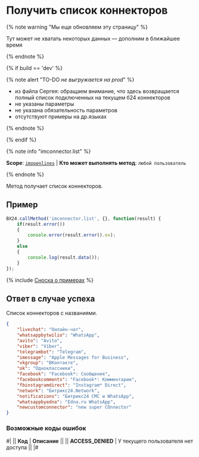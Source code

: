 # Получить список коннекторов 

{% note warning "Мы еще обновляем эту страницу" %}

Тут может не хватать некоторых данных — дополним в ближайшее время

{% endnote %}

{% if build == 'dev' %}

{% note alert "TO-DO _не выгружается на prod_" %}

- из файла Сергея: обращаем внимание, что здесь возвращается полный список подключенных на текущем б24 коннекторов
- не указаны параметры
- не указана обязательность параметров
- отсутствуют примеры на др.языках

{% endnote %}

{% endif %}

{% note info "imconnector.list" %}

**Scope**: [`imopenlines`](../../scopes/permissions.md) | **Кто может выполнять метод**: `любой пользователь`

{% endnote %}

Метод получает список коннекторов.

## Пример

```js
BX24.callMethod('imconnector.list', {}, function(result) {
    if(result.error())
    {
        console.error(result.error().ex);
    }
    else
    {
        console.log(result.data());
    }
});
```
{% include [Сноска о примерах](../../../_includes/examples.md) %}

## Ответ в случае успеха

Список коннекторов с названиями.

```json
{
    "livechat": "Онлайн-чат",
    "whatsappbytwilio": "WhatsApp",
    "avito": "Avito",
    "viber": "Viber",
    "telegrambot": "Telegram",
    "imessage": "Apple Messages for Business",
    "vkgroup": "ВКонтакте",
    "ok": "Одноклассники",
    "facebook": "Facebook*: Сообщения",
    "facebookcomments": "Facebook*: Комментарии",
    "fbinstagramdirect": "Instagram* Direct",
    "network": "Битрикс24.Network",
    "notifications": "Битрикс24 СМС и WhatsApp",
    "whatsappbyedna": "Edna.ru WhatsApp",
    "newcustomconnector": "new super COnnector"
}
```

### Возможные коды ошибок

#|
|| **Код** | **Описание** ||
|| **ACCESS_DENIED** | У текущего пользователя нет доступа ||
|#
